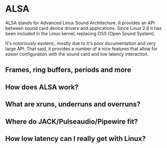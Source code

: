 # ALSA

ALSA stands for Advanced Linux Sound Architecture. It provides an API between
sound card device drivers and applications. Since Linux 2.6 it has been included in
the Linux kernel, replacing OSS (Open Sound System).

It's notoriously esoteric, mostly due to it's poor documentation and very large API.
That said, it provides a number of a nice features that allow for _easier_ configuration
with the sound card and low latency interaction.

## Frames, ring buffers, periods and more

## How does ALSA work?

## What are xruns, underruns and overruns?

## Where do JACK/Pulseaudio/Pipewire fit?

## How low latency can I really get with Linux?
